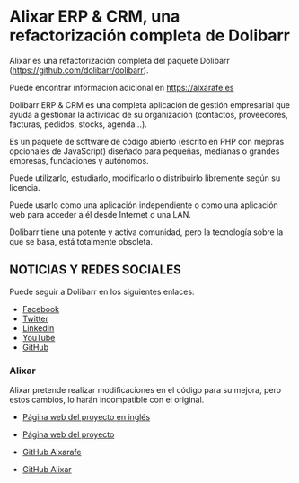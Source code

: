 # Alixar ERP & CRM, una refactorización completa de Dolibarr

Alixar es una refactorización completa del paquete Dolibarr (https://github.com/dolibarr/dolibarr).

Puede encontrar información adicional en https://alxarafe.es

Dolibarr ERP & CRM es una completa aplicación de gestión empresarial que ayuda a gestionar la actividad de su
organización (contactos, proveedores, facturas, pedidos, stocks, agenda…).

Es un paquete de software de código abierto (escrito en PHP con mejoras opcionales de JavaScript) diseñado para
pequeñas, medianas o grandes empresas, fundaciones y autónomos.

Puede utilizarlo, estudiarlo, modificarlo o distribuirlo libremente según su licencia.

Puede usarlo como una aplicación independiente o como una aplicación web para acceder a él desde Internet o una LAN.

Dolibarr tiene una potente y activa comunidad, pero la tecnología sobre la que se basa, está totalmente obsoleta.

## NOTICIAS Y REDES SOCIALES

Puede seguir a Dolibarr en los siguientes enlaces:

- [Facebook](https://www.facebook.com/dolibarr)
- [Twitter](https://www.twitter.com/dolibarr)
- [LinkedIn](https://www.linkedin.com/company/association-dolibarr)
- [YouTube](https://www.youtube.com/user/DolibarrERPCRM)
- [GitHub](https://github.com/Dolibarr/dolibarr)

### Alixar

Alixar pretende realizar modificaciones en el código para su mejora, pero estos cambios, lo harán incompatible con el
original.

- [Página web del proyecto en inglés](https://alxarafe.com)
- [Página web del proyecto](https://alxarafe.es)

- [GitHub Alxarafe](https://github.com/rsanjoseo/alxarafe)
- [GitHub Alixar](https://github.com/rsanjoseo/alixar)
